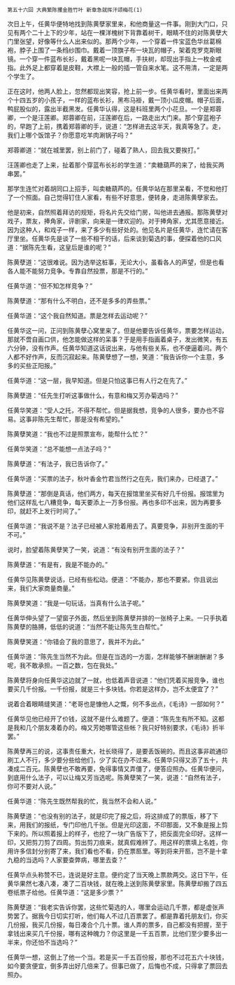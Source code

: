     第五十六回 大典繁陈攫金胜竹叶 新章急就挥汗颂梅花(1) 

   次日上午，任黄华便特地找到陈黄孽家里来，和他商量这一件事。刚到大门口，只见有两个二十上下的少年，站在一棵洋槐树下背靠着树干，眼睛不住的对陈黄孽大门里张望，好像等什么人出来似的。那两个少年，一个穿着一件宝蓝色华丝葛棉袍，脖子上围了一条绉纱围巾。戴着一顶旗子布一块瓦的帽子，架着克罗克斯眼镜。一个穿一件蓝布长衫，戴着黑呢一块瓦帽，手扶树，却现出手指上一枚金戒指。此外足上都穿着是皮鞋，大襟上一般的插一管自来水笔。这不用清，一定是两个学生了。

   正在这时，他两人脸上，忽然都现出笑容，抢上前一步。任黄华看时，里面出来两个十四五岁的小孩子，一样的蓝布长衫，黑布马褂，戴一顶小瓜皮帽。帽子后面，鸭屁股似的，露出半截黑发。任黄华认得，这是科班里两个小花旦。一个是郑蓉卿，一个是汪莲卿。郑蓉卿在前，汪莲卿在后，一路走出大门来。那个穿蓝袍子的，早跑了上前，携着郑蓉卿的手，说道：“怎样进去这半天，我真等急了。走，我们上哪个饭馆子？你愿意吃羊肉涮锅子吗？”

   郑蓉卿道：“就在城里罢，别上前门了，碰着了熟人，回去我又要挨打。”

   汪莲卿也走了上来，扯着那个穿蓝布长衫的学生道：“卖糖葫芦的来了，给我买两串罢。”

   那学生连忙对着胡同口上招手，叫卖糖葫芦的。任黄华站在那里呆看，不觉和他打了一个照面。自己觉得钉住人家看，有些不好意思，便转身，走进陈黄孽家去。

   他是初来，自然照着拜访的规矩，将名片先交给门房，叫他进去通报。那陈黄孽对戏子，票友，捧角家，评剧家，向来是一律欢迎的。对于捧角家，尤其愿意接近。因为这种人，和戏子一样，来了多少有些好处的。他见名片是任黄华，连忙请在客厅里坐。任黄华先是谈了一些不相干的话，后来谈到菊选的事，便探着他的口风道：“据陈先生看，这皇后是谁的呢？”

   陈黄孽道：“这很难说。因为选举这桩事，无论大小，虽看各人的声望，但是也看各人能不能努力竞争。专靠自然投票，那是不行的。”

   任黄华道：“但不知怎样竞争？”

   陈黄孽道：“那有什么不明白，还不是多多的弄些票。”

   任黄华道：“这个我自然知道。票是怎样去运动呢？”

   任黄华这一问，正问到陈黄孽心窝里来了。但是他要告诉任黄华，票要怎样运动，那就不啻自画口供，他怎能做这样的呆事？于是用手指画着桌子，发出微笑，有五六分钟，没有作声。任黄华知道这话说出来，与他有些关系，也不便逼着问。两个人都不好作声，反而沉寂起来。陈黄孽想了一想，笑道：“我告诉你一个主意，多多的买些正阳报。”

   任黄华道：“这一层，我早知道。但是只怕这事已有人行之在先了。”

   陈黄孽道：“任先生打听这事做什么，有意和梅又芳办菊选吗？”

   任黄华笑道：“受人之托，不得不帮忙。但是据我想，竞争的人很多，要办也不容易。这事非陈先生帮忙，那是没有希望的。”

   陈黄孽笑道：“我也不过是照票宣布，能帮什么忙？”

   任黄华笑道：“总不能想一点法子吗？”

   陈黄孽道：“有法子，我已告诉你了。”

   任黄华道：“买票的法子，秋叶香金竹君当然行之在先，我们来办，已经退了。”

   陈黄孽道：“那倒是真话，他们两方，每天在报馆里坐买有好几千份报。报馆里为他们这样乱七八糟竞争，每天要添上一万多份报。再也多印不出来，因为再要多印，就赶不上发行时间了。”

   任黄华道：“我说不是？法子已经被人家抢着用去了。真要竞争，非别开生面的干不可。”

   说时，脸望着陈黄孽笑了一笑，说道：“有没有别开生面的法子？”

   陈黄孽道：“有是有，我是不能办的。”

   任黄华见陈黄孽说话，已经有些松动。便道：“不能办，那也不要紧。你且说出来，我们大家商量商量。”

   陈黄孽笑道：“我是一句玩话，当真有什么法子呢。”

   任黄华伸头望了一望窗子外面，然后坐到陈黄孽并排的一张椅子上来。一只手执着陈黄孽的胳膊，低低的说道：“当然不能让陈先生白帮忙。”

   陈黄孽笑道：“你错会了我的意思了，我并不为此。”

   任黄华道：“陈先生当然不为此。但是在当选的一方面，怎样能够不酬谢酬谢？多呢，我不敢承担。一百之数，包在我处。”

   陈黄孽将身向任黄华这边就了一就，也低着声音说道：“他们凭着买报竞争，谁也要买几千份报。一千份报，就是三十多块钱。你若是这样办，岂不太便宜了？”

   说着合着眼睛缝笑道：“老哥也是慷他人之慨，何不多出点，《毛诗》一部如何？”

   任黄华见他已经开了价钱，这就不是什么难题了。便道：“陈先生有所不知。这都是我和几个朋友凑着办的。梅又芳她哪管这些帐？我只好特别要求，《毛诗》折半罢。”

   陈黄孽再三的说，这事责任重大，社长晓得了，是要丢饭碗的。而且这事非疏通印刷工人不行，多少要分些给他们，少了实在办不过来。任黄华只得又添了五十，共凑成二百元。陈黄孽也不敢再要，免得事情又弄僵了，便答应照办。任黄华便问，到底用什么法子，可以让梅又芳当选呢。陈黄孽笑了一笑，说道：“自然有法子，你可不要对人说。”

   任黄华道：“陈先生既然帮我的忙，我当然不会和人说。”

   陈黄孽道：“也没有别的法子，就是印完了报之后，将这排成了的票版，移了下来，用我们的报纸，专门印他几千张。但是光印这面，不印那面，又不象是报上剪下来的。所以照着报上的样子，也挖了一块广告版下了，把反面完全印好。这样一印，又把剪刀剪了四周。剪出剪刀痕来，就真假难辨了。用这样的票填上名姓，你用许多信封分别寄了来，我们看也不看，扔在票匦里。等到将来开匦，岂不是十拿九稳的当选吗？人家要查弊病，哪里去查？”

   任黄华点头称赞不已，连说是好主意。便约定了当天晚上票款两交。这日下午，任黄华果然七凑八凑，凑了二百块钱，就在晚上送到陈黄孽家里。陈黄孽却搬了四五卷纸票子给他。任黄华道：“这是多少票？”

   陈黄孽道：“我老实告诉你罢，这些忙菊选的人，哪里会运动几千票，都是虚张声势罢了。据我今日切实打听，他们每人不过几百票罢了。都是靠着托朋友们，你买几份报，我买几份报，每日凑合个几十票。谁人弄的票多，自己都没有把握，至于拿钱出来买几千份报，哪有这种魄力？你这里是一千五百票，比他们至少要多出一半来，你还怕不当选吗？”

   任黄华一想，这倒上了他一个当。若是买一千五百份报，那也不过花五六十块钱，如今要贪便宜，倒多弄出好几倍来了。但事已做了，后悔也不成，只得拿了票回去照办。

